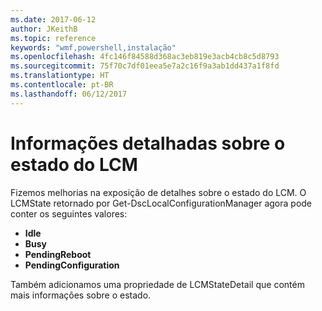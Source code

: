 ```yaml
---
ms.date: 2017-06-12
author: JKeithB
ms.topic: reference
keywords: "wmf,powershell,instalação"
ms.openlocfilehash: 4fc146f84588d368ac3eb819e3acb4cb8c5d8793
ms.sourcegitcommit: 75f70c7df01eea5e7a2c16f9a3ab1dd437a1f8fd
ms.translationtype: HT
ms.contentlocale: pt-BR
ms.lasthandoff: 06/12/2017
---
```

<a id="detailed-information-about-lcm-state" class="xliff"></a>
# Informações detalhadas sobre o estado do LCM

Fizemos melhorias na exposição de detalhes sobre o estado do LCM. O LCMState retornado por Get-DscLocalConfigurationManager agora pode conter os seguintes valores:

* **Idle**
* **Busy**
* **PendingReboot**
* **PendingConfiguration**

Também adicionamos uma propriedade de LCMStateDetail que contém mais informações sobre o estado.

